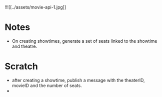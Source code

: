 !!![[../assets/movie-api-1.jpg]]

# Notes
- On creating showtimes, generate a set of seats linked to the showtime and theatre.


# Scratch
- after creating a showtime, publish a message with the theaterID, movieID and the number of seats.
- 